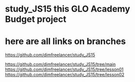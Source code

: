 # study_JS15 this GLO Academy Budget project
# here are all links on branches


https://github.com/dimfreelancer/study_JS15

https://github.com/dimfreelancer/study_JS15/tree/main
https://github.com/dimfreelancer/study_JS15/tree/lesson01
https://github.com/dimfreelancer/study_JS15/tree/lesson02
